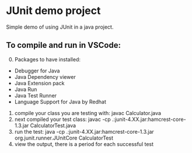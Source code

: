 # JUnit demo project

Simple demo of using JUnit in a java project.

## To compile and run in VSCode:

0. Packages to have installed:
- Debugger for Java
- Java Dependency viewer
- Java Extension pack
- Java Run
- Java Test Runner
- Language Support for Java by Redhat
1. compile your class you are testing with:
  javac Calculator.java
2. next compiled your test class:
  javac -cp .:junit-4.XX.jar:hamcrest-core-1.3.jar CalculatorTest.java
3. run the test:
  java -cp .:junit-4.XX.jar:hamcrest-core-1.3.jar org.junit.runner.JUnitCore CalculatorTest
4. view the output, there is a period for each successful test